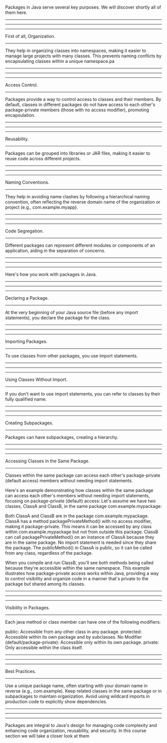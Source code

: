 Packages in Java serve several key purposes. We will discover shortly all of them here.

-------------------
-------------------
-------------------

First of all, Organization.

-------------------

They help in organizing classes into namespaces, making it easier to manage large projects with many classes. This prevents naming conflicts by encapsulating classes within a unique namespace.pa

-------------------
-------------------
-------------------

Access Control.

-------------------

Packages provide a way to control access to classes and their members. By default, classes in different packages do not have access to each other's package-private members (those with no access modifier), promoting encapsulation.

-------------------
-------------------
-------------------

Reusability.

-------------------

Packages can be grouped into libraries or JAR files, making it easier to reuse code across different projects.

-------------------
-------------------
-------------------

Naming Conventions.

-------------------

They help in avoiding name clashes by following a hierarchical naming convention, often reflecting the reverse domain name of the organization or project (e.g., com.example.myapp).

-------------------
-------------------
-------------------

Code Segregation.

-------------------

Different packages can represent different modules or components of an application, aiding in the separation of concerns.

-------------------
-------------------
-------------------

Here's how you work with packages in Java.

-------------------
-------------------
-------------------

Declaring a Package.

-------------------

At the very beginning of your Java source file (before any import statements), you declare the package for the class.

-------------------
-------------------
-------------------

Importing Packages.

-------------------

To use classes from other packages, you use import statements.

-------------------
-------------------
-------------------

Using Classes Without Import.

-------------------

If you don't want to use import statements, you can refer to classes by their fully qualified name.

-------------------
-------------------
-------------------

Creating Subpackages.

-------------------

Packages can have subpackages, creating a hierarchy.

-------------------
-------------------
-------------------

Accessing Classes in the Same Package.

-------------------

Classes within the same package can access each other's package-private (default access) members without needing import statements.

Here's an example demonstrating how classes within the same package can access each other's members without needing import statements, focusing on package-private (default) access:
Let's assume we have two classes, ClassA and ClassB, in the same package com.example.mypackage:

Both ClassA and ClassB are in the package com.example.mypackage.
ClassA has a method packagePrivateMethod() with no access modifier, making it package-private. This means it can be accessed by any class within com.example.mypackage but not from outside this package.
ClassB can call packagePrivateMethod() on an instance of ClassA because they are in the same package. No import statement is needed since they share the package.
The publicMethod() in ClassA is public, so it can be called from any class, regardless of the package.

When you compile and run ClassB, you'll see both methods being called because they're accessible within the same namespace.
This example illustrates how package-private access works within Java, providing a way to control visibility and organize code in a manner that's private to the package but shared among its classes.

-------------------
-------------------
-------------------

Visibility in Packages.

-------------------

Each java method or class member can have one of the following modifiers:

public: Accessible from any other class in any package.
protected: Accessible within its own package and by subclasses.
No Modifier (default/package-private): Accessible only within its own package.
private: Only accessible within the class itself.

-------------------
-------------------
-------------------

Best Practices.

-------------------

Use a unique package name, often starting with your domain name in reverse (e.g., com.example).
Keep related classes in the same package or in subpackages to maintain organization.
Avoid using wildcard imports in production code to explicitly show dependencies.

-------------------
-------------------
-------------------

Packages are integral to Java's design for managing code complexity and enhancing code organization, reusability, and security. In this course section we will take a closer look at them
